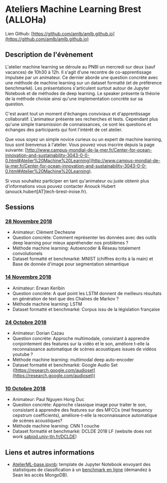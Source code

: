 # Ateliers Machine Learning Brest (ALLOHa)
Lien Github: [https://github.com/amlb/amlb.github.io](https://github.com/amlb/amlb.github.io)

## Description de l'évènement

L'atelier machine learning se déroule au PNBI un mercredi sur deux (sauf vacances) de 10h30 à 12h. Il s'agit d'une recontre de co-apprentissage impulsée par un animateur. Ce dernier aborde une question concrète avec une méthode de machine learning sur un dataset formatté (et de préférence benchmarké). Les présentations s'articulent surtout autour de Jupyter Notebook et de méthodes de deep learning. Le speaker présente la théorie de la méthode choisie ainsi qu'une implementation concrète sur sa question.

C'est avant tout un moment d'échanges conviviaux et d'apprentissage collaboratif. L'animateur présente ses recherches et tests. Cependant plus qu'une simple transmission de connaissances, ce sont les questions et échanges des participants qui font l'intérêt de cet atelier.

Que vous soyez un simple novice curieux ou un expert de machine learning, tous sont bienvenus à l'atelier. Vous pouvez vous inscrire depuis la page suivante: [http://www.campus-mondial-de-la-mer.fr/Center-for-ocean-innovation-and-sustainability-3043-0-0-0.html#Atelier%20Machine%20Learning](http://www.campus-mondial-de-la-mer.fr/Center-for-ocean-innovation-and-sustainability-3043-0-0-0.html#Atelier%20Machine%20Learning).

Si vous souhaitez participer en tant qu'animateur ou juste obtenir plus d'informations vous pouvez contacter Anouck Hubert (anouck.hubert\[AT\]tech-brest-iroise.fr).

## Sessions

### [28 Novembre 2018](/2018-11-28_Outils_deep_learning)

- Animateur: Clément Dechesne
- Question concrète: Comment représenter les données avec des outils deep learning pour mieux appréhender nos problèmes ?
- Méthode machine learning: Autoencoder & Réseau totalement convolutionels
- Dataset formatté et benchmarké: MNIST (chiffres écrits à la main) et Base de donnée d'image pour segmentation sémantique

### [14 Novembre 2018](/2018-11-14_LSTM_legifrance)
- Animateur: Erwan Keribin
- Question concrète: A quel point les LSTM donnent de meilleurs résultats en génération de text que des Chaînes de Markov ?
- Méthode machine learning: LSTM
- Dataset formatté et benchmarké: Corpus issu de la législation française

### [24 Octobre 2018](/2018-10-24_LSTM-CNN_GoogleAudioSet)
- Animateur: Dorian Cazau
- Question concrète: Approche multimodale, consistant à apprendre conjointement des features sur la vidéo et le son, améliore t-elle la reconnaissance automatique de scènes acoustiques issues de vidéos youtube ?
- Méthode machine learning: multimodal deep auto-encoder
- Dataset formatté et benchmarké: Google Audio Set ([https://research.google.com/audioset](https://research.google.com/audioset))

### [10 Octobre 2018](/2018-10-10_CNN_Whales)
- Animateur: Paul Nguyen Hong Duc
- Question concrète: Approche classique image pour traiter le son, consistant à apprendre des features sur des MFCCs (mel frequency cepstrum coefficients), améliore-t-elle la reconnaissance automatique de scènes acoustiques?
- Méthode machine learning: CNN 1 couche
- Dataset formatté et benchmarké: DCLDE 2018 LF (website does not work [sabiod.univ-tln.fr/DCLDE](sabiod.univ-tln.fr/DCLDE))

## Liens et autres informations
- [AtelierML-base.ipynb](https://github.com/amlb/amlb.github.io/blob/master/Extra/AtelierML-base.ipynb): template de Jupyter Notebook envoyant des statistiques de classification à un [benchmark en ligne](https://stok.shinyapps.io/aml_shiny) (demandez à Sean les accès MongoDB).
